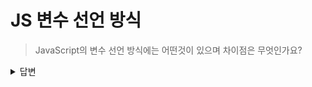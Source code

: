 # JS 변수 선언 방식

> JavaScript의 변수 선언 방식에는 어떤것이 있으며 차이점은 무엇인가요?

<details>
<summary>답변</summary>

### var

- 중복 선언 가능
- 재선언, 재할당 가능으로 인해 문제 변수 위치 파악이 힘들다는 단점이 있음.
- 해결을 위해 ES6부터 let, const 도입

### let

- 중복 선언 불가, 재할당 가능

### const

- 불변(immutable)
- 재선언, 재할당 불가

</details>